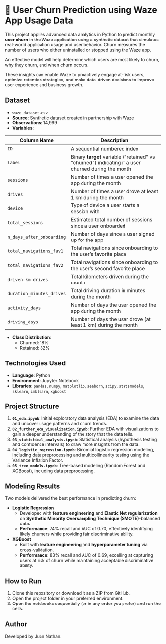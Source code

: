 # 🚗 User Churn Prediction using Waze App Usage Data

This project applies advanced data analytics in Python to predict monthly **user churn** in the Waze application using a synthetic dataset that simulates real-world application usage and user behavior. Churn measures the number of users who either uninstalled or stopped using the Waze app.

An effective model will help determine which users are most likely to churn, why they churn, and when churn occurs.

These insights can enable Waze to proactively engage at-risk users, optimize retention strategies, and make data-driven decisions to improve user experience and business growth.

## Dataset

- `waze_dataset.csv`
- **Source**: Synthetic dataset created in partnership with Waze
- **Observations**: 14,999
- **Variables**:

| Column Name                | Description                                                                                         |
|-------------------------   |-----------------------------------------------------------------------------------------------------|
| `ID`                       | A sequential numbered index                                                                         |
| `label`                    | Binary **target** variable ("retained" vs "churned") indicating if a user churned during the month  |
| `sessions`                 | Number of times a user opened the app during the month                                              |
| `drives`                   | Number of times a user drove at least 1 km during the month                                         |
| `device`                   | Type of device a user starts a session with                                                         |
| `total_sessions`           | Estimated total number of sessions since a user onboarded                                           |
| `n_days_after_onboarding`  | Number of days since a user signed up for the app                                                   |
| `total_navigations_fav1`   | Total navigations since onboarding to the user’s favorite place                                     |
| `total_navigations_fav2`   | Total navigations since onboarding to the user’s second favorite place                              |
| `driven_km_drives`         | Total kilometers driven during the month                                                            |
| `duration_minutes_drives`  | Total driving duration in minutes during the month                                                  |
| `activity_days`            | Number of days the user opened the app during the month                                             |
| `driving_days`             | Number of days the user drove (at least 1 km) during the month                                      |

- **Class Distribution**:
  - Churned: 18%
  - Retained: 82%

## Technologies Used

- **Language**: Python
- **Environment**: Jupyter Notebook
- **Libraries**: `pandas`, `numpy`, `matplotlib`, `seaborn`, `scipy`, `statsmodels`, `sklearn`, `imblearn`, `xgboost`
  
## Project Structure
 
 1. **`01_eda.ipynb`**: Initial exploratory data analysis (EDA) to examine the data and uncover usage patterns and churn trends.
 2. **`02_further_eda_visualization.ipynb`**: Further EDA with visualizations to gain a deeper understanding of the story that the data tells.
 3. **`03_statistical_analysis.ipynb`**: Statistical analysis (hypothesis testing and confidence intervals) to draw more insights from the data.
 4. **`04_logistic_regression.ipynb`**: Binomial logistic regression modeling, including data preprocessing and multicollinearity testing using the Variance Inflation Factor.
 5. **`05_tree_models.ipynb`**: Tree-based modeling (Random Forest and XGBoost), including data preprocessing.

## Modeling Results

Two models delivered the best performance in predicting churn:

- **Logistic Regression**  
  - Developed with **feature engineering** and **Elastic Net regularization** on **Synthetic Minority Oversampling Technique (SMOTE)**-balanced data.
  - **Performance**: 74% recall and AUC of 0.70, effectively identifying likely churners while providing fair discriminative ability.
- **XGBoost**  
  - Built with **feature engineering** and **hyperparameter tuning** via cross-validation.  
  - **Performance**: 83% recall and AUC of 0.69, excelling at capturing users at risk of churn while maintaining acceptable discriminative ability.

## How to Run

1. Clone this repository or download it as a ZIP from GitHub. 
2. Open the project folder in your preferred environment.
3. Open the notebooks sequentially (or in any order you prefer) and run the cells.

## Author

Developed by Juan Nathan.
